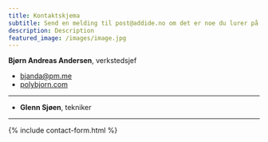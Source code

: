 ```yaml
---
title: Kontaktskjema
subtitle: Send en melding til post@addide.no om det er noe du lurer på!
description: Description
featured_image: /images/image.jpg
---
```


**Bjørn Andreas Andersen**, verkstedsjef
* [bjanda@pm.me](mailto:bjanda@protonmail.com)
* [polybjorn.com](https://polybjorn.com)

---

* **Glenn Sjøen**, tekniker

---

{% include contact-form.html %}

